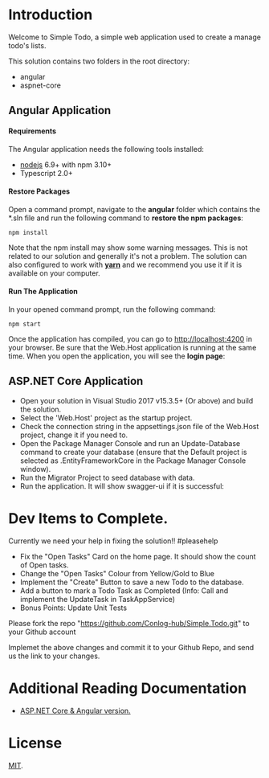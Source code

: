 # Introduction

Welcome to Simple Todo, a simple web application used to create a manage todo's lists.

This solution contains two folders in the root directory:

- angular
- aspnet-core

## Angular Application

#### Requirements

The Angular application needs the following tools installed:

-   [nodejs](https://nodejs.org/en/download/) 6.9+ with npm 3.10+
-   Typescript 2.0+


#### Restore Packages

Open a command prompt, navigate to the **angular** folder which contains
the \*.sln file and run the following command to **restore the npm packages**:

    npm install

Note that the npm install may show some warning messages. This is not
related to our solution and generally it's not a problem. The solution
can also configured to work with [**yarn**](https://yarnpkg.com/) and we
recommend you use it if it is available on your computer.

#### Run The Application

In your opened command prompt, run the following command:

    npm start

Once the application has compiled, you can go to <http://localhost:4200> in
your browser. Be sure that the Web.Host application is running at the same
time. When you open the application, you will see the **login page**:

## ASP.NET Core Application

- Open your solution in Visual Studio 2017 v15.3.5+ (Or above) and build the solution.
- Select the 'Web.Host' project as the startup project.
- Check the connection string in the appsettings.json file of the Web.Host project, change it if you need to.
- Open the Package Manager Console and run an Update-Database command to create your database (ensure that the Default project is selected as .EntityFrameworkCore in the Package Manager Console window).
- Run the Migrator Project to seed database with data.
- Run the application. It will show swagger-ui if it is successful:


# Dev Items to Complete.

Currently we need your help in fixing the solution!! #pleasehelp

- Fix the "Open Tasks" Card on the home page. It should show the count of Open tasks.
- Change the "Open Tasks" Colour from Yellow/Gold to Blue
- Implement the "Create" Button to save a new Todo to the database.
- Add a button to mark a Todo Task as Completed (Info: Call and implement the UpdateTask in TaskAppService)
- Bonus Points: Update Unit Tests


Please fork the repo "https://github.com/Conlog-hub/Simple.Todo.git" to your Github account

Implemet the above changes and commit it to your Github Repo, and send us the link to your changes.

# Additional Reading Documentation

* [ASP.NET Core & Angular  version.](https://aspnetboilerplate.com/Pages/Documents/Zero/Startup-Template-Angular)

# License

[MIT](LICENSE).
